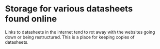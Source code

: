 # Storage for various datasheets found online

Links to datasheets in the internet tend to rot away with the websites going down or being restructured. This is a place for keeping copies of datasheets.

